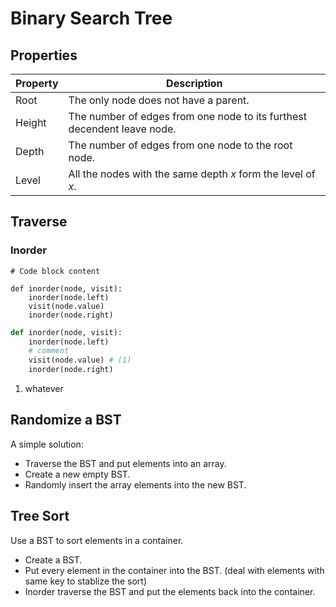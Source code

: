 # Binary Search Tree

## Properties

| Property | Description |
| ----------- | ----------- |
| Root | The only node does not have a parent. |
| Height | The number of edges from one node to its furthest decendent leave node. |
| Depth | The number of edges from one node to the root node. |
| Level | All the nodes with the same depth $x$ form the level of $x$. |


## Traverse

### Inorder

``` { .yaml .annotate }
# Code block content
```

``` { .py .annotate }
def inorder(node, visit):
    inorder(node.left)
    visit(node.value)
    inorder(node.right)
```

``` py title="bst_inorder.py" linenums="1" hl_lines="1 3 5"
def inorder(node, visit):
    inorder(node.left)
    # comment
    visit(node.value) # (1)
    inorder(node.right)
```

1. whatever

## Randomize a BST

A simple solution:

* Traverse the BST and put elements into an array.
* Create a new empty BST.
* Randomly insert the array elements into the new BST.

## Tree Sort

Use a BST to sort elements in a container.

* Create a BST.
* Put every element in the container into the BST. (deal with elements with same key to stablize the sort)
* Inorder traverse the BST and put the elements back into the container.
